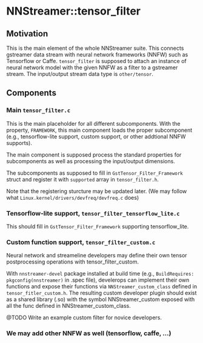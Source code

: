# NNStreamer::tensor\_filter

## Motivation

This is the main element of the whole NNStreamer suite. This connects gstreamer data stream with neural network frameworks (NNFW) such as Tensorflow or Caffe. ```tensor_filter``` is supposed to attach an instance of neural network model with the given NNFW as a filter to a gstreamer stream. The input/output stream data type is ```other/tensor```.

## Components

### Main ```tensor_filter.c```

This is the main placeholder for all different subcomponents. With the property, ```FRAMEWORK```, this main component loads the proper subcomponent (e.g., tensorflow-lite support, custom support, or other addtional NNFW supports).

The main component is supposed process the standard properties for subcomponents as well as processing the input/output dimensions.

The subcomponents as supposed to fill in ```GstTensor_Filter_Framework``` struct and register it with ```supported``` array in ```tensor_filter.h```.

Note that the registering sturcture may be updated later. (We may follow what ```Linux.kernel/drivers/devfreq/devfreq.c``` does)

### Tensorflow-lite support, ```tensor_filter_tensorflow_lite.c```

This should fill in ```GstTensor_Filter_Framework``` supporting tensorflow_lite.

### Custom function support, ```tensor_filter_custom.c```

Neural network and streameline developers may define their own tensor postprocessing operations with tensor_filter_custom.

With ```nnstreamer-devel``` package installed at build time (e.g., ```BuildRequires: pkgconfig(nnstreamer)``` in .spec file), develerops can implement their own functions and expose their functions via ```NNStreamer_custom_class``` defined in ```tensor_fitler_custom.h```. The resulting custom developer plugin should exist as a shared library (.so) with the symbol NNStreamer_custom exposed with all the func defined in NNStreamer_custom_class.

@TODO Write an example custom filter for novice developers.

### We may add other NNFW as well (tensorflow, caffe, ...)

